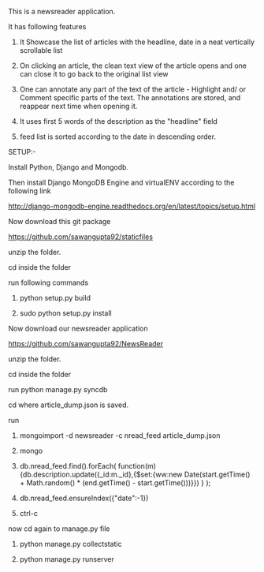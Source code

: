 This is a newsreader application.

It has following features

1) It Showcase the list of articles with the headline, date in a neat vertically scrollable list

2) On clicking an article, the clean text view of the article opens and one can close it to go back to the original list view

3) One can annotate any part of the text of the article - Highlight and/ or Comment specific parts of the text. The annotations are stored, and reappear next time when opening it.

4) It uses first 5 words of the description as the "headline" field

5) feed list is sorted according to the date in descending order.

SETUP:-

Install Python, Django and Mongodb.

Then install Django MongoDB Engine and virtualENV according to the following link

http://django-mongodb-engine.readthedocs.org/en/latest/topics/setup.html

Now download this git package

https://github.com/sawangupta92/staticfiles

unzip the folder.

cd inside the folder

run following commands

1) python setup.py build

2) sudo python setup.py install 

Now download our newsreader application

https://github.com/sawangupta92/NewsReader

unzip the folder.

cd inside the folder

run python manage.py syncdb

cd where article_dump.json is saved.

run 

1) mongoimport -d newsreader -c nread_feed article_dump.json

2) mongo

3) db.nread_feed.find().forEach( function(m) {db.description.update({_id:m._id},{$set:{ww:new Date(start.getTime() + Math.random() * (end.getTime() - start.getTime()))}}) } );

4) db.nread_feed.ensureIndex({"date":-1})

5) ctrl-c

now cd again to manage.py file

1) python manage.py collectstatic

2) python manage.py runserver